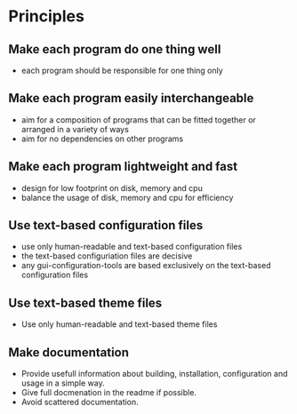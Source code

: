 # Principles


## Make each program do one thing well

- each program should be responsible for one thing only


## Make each program easily interchangeable

- aim for a composition of programs that can be fitted together or arranged in a variety of ways
- aim for no dependencies on other programs


## Make each program lightweight and fast

- design for low footprint on disk, memory and cpu
- balance the usage of disk, memory and cpu for efficiency


## Use text-based configuration files

- use only human-readable and text-based configuration files
- the text-based configuriation files are decisive
- any gui-configuration-tools are based exclusively on the text-based configuration files


## Use text-based theme files

- Use only human-readable and text-based theme files


## Make documentation

- Provide usefull information about building, installation, configuration and usage in a
simple way.
- Give full docmenation in the readme if possible.
- Avoid scattered documentation.
